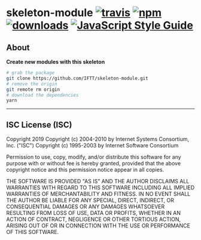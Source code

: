 # skeleton-module [![travis][travis-image]][travis-url] [![npm][npm-image]][npm-url] [![downloads][downloads-image]][downloads-url] [![JavaScript Style Guide](https://img.shields.io/badge/code_style-standard-brightgreen.svg)](https://standardjs.com)

[travis-image]: https://travis-ci.org/iftt/skeleton-module.svg?branch=master
[travis-url]: https://travis-ci.org/iftt/skeleton-module
[npm-image]: https://img.shields.io/npm/v/@iftt/skeleton-module.svg
[npm-url]: https://npmjs.org/package/@iftt/skeleton-module
[downloads-image]: https://img.shields.io/npm/dm/@iftt/skeleton-module.svg
[downloads-url]: https://www.npmjs.com/package/@iftt/skeleton-module

## About

**Create new modules with this skeleton**

```sh
# grab the package
git clone https://github.com/IFTT/skeleton-module.git
# remove the origin
git remote rm origin
# download the dependencies
yarn
```

---

## ISC License (ISC)

Copyright 2019 <IFTT>
Copyright (c) 2004-2010 by Internet Systems Consortium, Inc. ("ISC")
Copyright (c) 1995-2003 by Internet Software Consortium


Permission to use, copy, modify, and/or distribute this software for any purpose with or without fee is hereby granted, provided that the above copyright notice and this permission notice appear in all copies.

THE SOFTWARE IS PROVIDED "AS IS" AND THE AUTHOR DISCLAIMS ALL WARRANTIES WITH REGARD TO THIS SOFTWARE INCLUDING ALL IMPLIED WARRANTIES OF MERCHANTABILITY AND FITNESS. IN NO EVENT SHALL THE AUTHOR BE LIABLE FOR ANY SPECIAL, DIRECT, INDIRECT, OR CONSEQUENTIAL DAMAGES OR ANY DAMAGES WHATSOEVER RESULTING FROM LOSS OF USE, DATA OR PROFITS, WHETHER IN AN ACTION OF CONTRACT, NEGLIGENCE OR OTHER TORTIOUS ACTION, ARISING OUT OF OR IN CONNECTION WITH THE USE OR PERFORMANCE OF THIS SOFTWARE.
